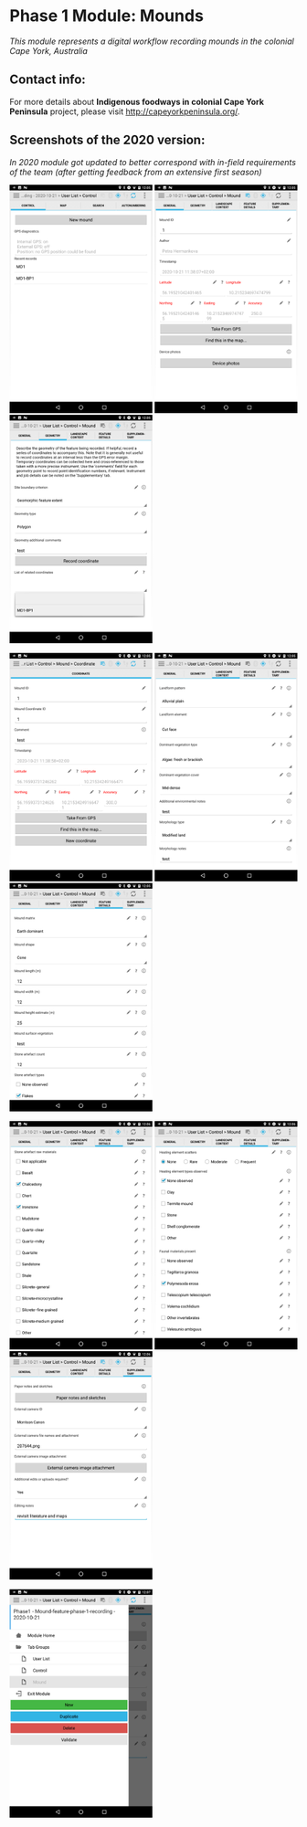 # Phase 1 Module: Mounds

_This module represents a digital workflow recording mounds in the colonial Cape York, Australia_

## Contact info:
For more details about **Indigenous foodways in colonial Cape York Peninsula** project, please visit http://capeyorkpeninsula.org/.

## Screenshots of the 2020 version:

_In 2020 module got updated to better correspond with in-field requirements of the team (after getting feedback from an extensive first season)_
<p align="left">
<img src="screenshots/Screenshot_20201022-120531.png" width="250"/>
<img src="screenshots/Screenshot_20201022-120535.png" width="250"/>
<img src="screenshots/Screenshot_20201022-120540.png" width="250"/>
    </p>
<p align="left">
<img src="screenshots/Screenshot_20201022-120543.png" width="250"/>
<img src="screenshots/Screenshot_20201022-120548.png" width="250"/>
<img src="screenshots/Screenshot_20201022-120553.png" width="250"/>
    </p>
<p align="left">
<img src="screenshots/Screenshot_20201022-120608.png" width="250"/>
<img src="screenshots/Screenshot_20201022-120625.png" width="250"/>
<img src="screenshots/Screenshot_20201022-120654.png" width="250"/>
    </p>
<p align="left">
<img src="screenshots/Screenshot_20201022-120707.png" width="250"/>
    </p>

